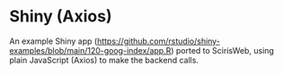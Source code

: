 # Shiny (Axios)

An example Shiny app (https://github.com/rstudio/shiny-examples/blob/main/120-goog-index/app.R) ported to ScirisWeb, using plain JavaScript (Axios) to make the backend calls.